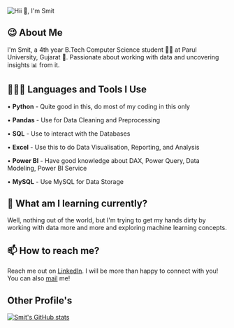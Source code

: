 ![Hii 👋, I'm Smit](https://github.com/DeriyaSmit/DriyaSmit/blob/main/header.png)

## 😉 About Me
I'm Smit, a 4th year B.Tech Computer Science student 🧑‍🎓 at Parul University, Gujarat 🏫. Passionate about working with data and uncovering insights 📊 from it.

## 👨🏻‍💻 Languages and Tools I Use

• **Python** - Quite good in this, do most of my coding in this only

• **Pandas** - Use for Data Cleaning and Preprocessing 

• **SQL** - Use to interact with the Databases

• **Excel** - Use this to do Data Visualisation, Reporting, and Analysis

• **Power BI** - Have good knowledge about DAX, Power Query, Data Modeling, Power BI Service

• **MySQL** - Use MySQL for Data Storage


## 🌱 What am I learning currently?

Well, nothing out of the world, but I'm trying to get my hands dirty by working with data more and more and exploring machine learning concepts.

## 📫 How to reach me?

Reach me out on [LinkedIn](https://www.linkedin.com/in/deriya-smit/). I will be more than happy to connect with you! You can also [mail](mailto:your-email@example.com) me!

## Other Profile's



[![Smit's GitHub stats](https://github-readme-stats.vercel.app/api?username=DeriyaSmit&show_icons=truetheme=radical)](https://github.com/DeriyaSmit/github-readme-stats&show_icons=truetheme=radical)



<!--
**DeriyaSmit/DeriyaSmit** is a ✨ _special_ ✨ repository because its `README.md` (this file) appears on your GitHub profile.

Here are some ideas to get you started:

- 🔭 I’m currently working on ...
- 🌱 I’m currently learning ...
- 👯 I’m looking to collaborate on ...
- 🤔 I’m looking for help with ...
- 💬 Ask me about ...
- 📫 How to reach me: ...
- 😄 Pronouns: ...
- ⚡ Fun fact: ...
-->
